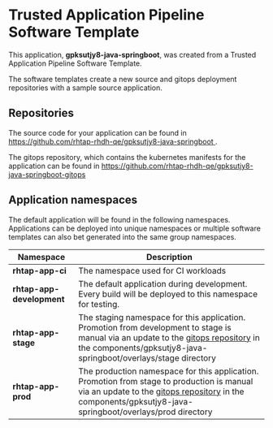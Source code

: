 # Trusted Application Pipeline Software Template

This application, **gpksutjy8-java-springboot**, was created from a Trusted Application Pipeline Software Template.

The software templates create a new source and gitops deployment repositories with a sample source application. 

## Repositories

The source code for your application can be found in [https://github.com/rhtap-rhdh-qe/gpksutjy8-java-springboot ](https://github.com/rhtap-rhdh-qe/gpksutjy8-java-springboot ).
 
The gitops repository, which contains the kubernetes manifests for the application can be found in 
[https://github.com/rhtap-rhdh-qe/gpksutjy8-java-springboot-gitops ](https://github.com/rhtap-rhdh-qe/gpksutjy8-java-springboot-gitops ) 

## Application namespaces 

The default application will be found in the following namespaces. Applications can be deployed into unique namespaces or multiple software templates can also bet generated into the same group namespaces.  

|  Namespace   |  Description   |  
| -------- | -------- |
| **rhtap-app-ci** | The namespace used for CI workloads |
| **rhtap-app-development** | The default application during development. Every build will be deployed to this namespace for testing. |
| **rhtap-app-stage** | The staging namespace for this application. Promotion from development to stage is manual via an update to the [gitops repository](https://github.com/rhtap-rhdh-qe/gpksutjy8-java-springboot-gitops ) in the components/gpksutjy8-java-springboot/overlays/stage directory |
| **rhtap-app-prod** | The production namespace for this application. Promotion from stage to production is manual via an update to the [gitops repository](https://github.com/rhtap-rhdh-qe/gpksutjy8-java-springboot-gitops ) in the components/gpksutjy8-java-springboot/overlays/prod directory |